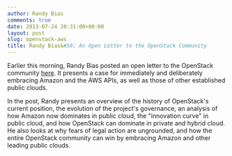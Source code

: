 ```yaml
---
author: Randy Bias
comments: true
date: 2013-07-24 20:31:00+00:00
layout: post
slug: openstack-aws
title: Randy Bias&#58; An Open Letter to the OpenStack Community
---
```


Earlier this morning, Randy Bias posted an open letter to the OpenStack community [here]. It presents a case for immediately and deliberately embracing Amazon and the AWS APIs, as well as those of other established public clouds.

  [here]: http://cloudscaling.com/blog/cloud-computing/openstack-aws/

In the post, Randy presents an overview of the history of OpenStack's current position, the evolution of the project's governance, an analysis of how Amazon now dominates in public cloud, the "innovation curve" in public cloud, and how OpenStack can dominate in private and hybrid cloud. He also looks at why fears of legal action are ungrounded, and how the entire OpenStack community can win by embracing Amazon and other leading public clouds.
